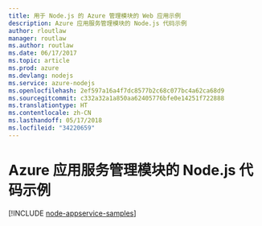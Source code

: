 ```yaml
---
title: 用于 Node.js 的 Azure 管理模块的 Web 应用示例
description: Azure 应用服务管理模块的 Node.js 代码示例
author: rloutlaw
manager: routlaw
ms.author: routlaw
ms.date: 06/17/2017
ms.topic: article
ms.prod: azure
ms.devlang: nodejs
ms.service: azure-nodejs
ms.openlocfilehash: 2ef597a16a4f7dc8577b2c68c077bc4a62ca68d9
ms.sourcegitcommit: c332a32a1a850aa62405776bfe0e14251f722888
ms.translationtype: HT
ms.contentlocale: zh-CN
ms.lasthandoff: 05/17/2018
ms.locfileid: "34220659"
---
```

# <a name="nodejs-code-samples-for-azure-app-service-management-modules"></a>Azure 应用服务管理模块的 Node.js 代码示例

[!INCLUDE [node-appservice-samples](../docs-ref-conceptual/includes/appservice-samples.md)]
